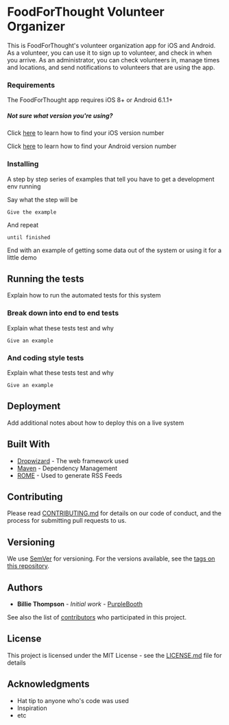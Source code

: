 # FoodForThought Volunteer Organizer

[//]: # (Your audience is the general userbase, including admins such as Bob/Geane)

This is FoodForThought's volunteer organization app for iOS and Android. As a volunteer, you can use it to sign up to volunteer, and check in when you arrive. As an administrator, you can check volunteers in, manage times and locations, and send notifications to volunteers that are using the app.

[//]: # (What should we be calling people that run things? Admins?)

### Requirements

The FoodForThought app requires iOS 8+ or Android 6.1.1+

##### Not sure what version you're using?

Click [here][a9eb7041] to learn how to find your iOS version number

Click [here][90ec8a7d] to learn how to find your Android version number

  [a9eb7041]: https://support.apple.com/en-us/HT201685 "How to check version number in iOS"
  [90ec8a7d]: https://www.howtogeek.com/230737/how-to-find-out-which-version-of-android-you-have/ "How to check version number in Android"


### Installing

A step by step series of examples that tell you have to get a development env running

Say what the step will be

```
Give the example
```

And repeat

```
until finished
```

End with an example of getting some data out of the system or using it for a little demo

## Running the tests

Explain how to run the automated tests for this system

### Break down into end to end tests

Explain what these tests test and why

```
Give an example
```

### And coding style tests

Explain what these tests test and why

```
Give an example
```

## Deployment

Add additional notes about how to deploy this on a live system

## Built With

* [Dropwizard](http://www.dropwizard.io/1.0.2/docs/) - The web framework used
* [Maven](https://maven.apache.org/) - Dependency Management
* [ROME](https://rometools.github.io/rome/) - Used to generate RSS Feeds

## Contributing

Please read [CONTRIBUTING.md](https://gist.github.com/PurpleBooth/b24679402957c63ec426) for details on our code of conduct, and the process for submitting pull requests to us.

## Versioning

We use [SemVer](http://semver.org/) for versioning. For the versions available, see the [tags on this repository](https://github.com/your/project/tags).

## Authors

* **Billie Thompson** - *Initial work* - [PurpleBooth](https://github.com/PurpleBooth)

See also the list of [contributors](https://github.com/your/project/contributors) who participated in this project.

## License

This project is licensed under the MIT License - see the [LICENSE.md](LICENSE.md) file for details

## Acknowledgments

* Hat tip to anyone who's code was used
* Inspiration
* etc
